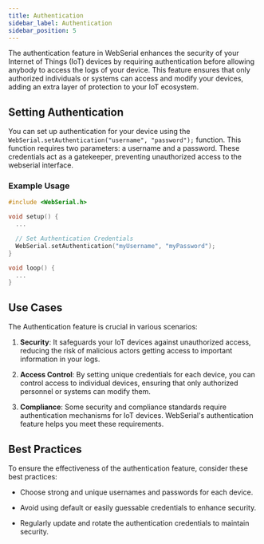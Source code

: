 ```yaml
---
title: Authentication
sidebar_label: Authentication
sidebar_position: 5
---
```


The authentication feature in WebSerial enhances the security of your Internet of Things (IoT) devices by requiring authentication before allowing anybody to access the logs of your device. This feature ensures that only authorized individuals or systems can access and modify your devices, adding an extra layer of protection to your IoT ecosystem.

## Setting Authentication

You can set up authentication for your device using the `WebSerial.setAuthentication("username", "password");` function. This function requires two parameters: a username and a password. These credentials act as a gatekeeper, preventing unauthorized access to the webserial interface.

### Example Usage

```cpp
#include <WebSerial.h>

void setup() {
  ...

  // Set Authentication Credentials
  WebSerial.setAuthentication("myUsername", "myPassword");
}

void loop() {
  ...
}
```

<!-- ## Clearing Authentication

Authentication once set can also be cleared by calling:
```cpp
WebSerial.clearAuthentication();
``` -->

## Use Cases

The Authentication feature is crucial in various scenarios:

1. **Security**: It safeguards your IoT devices against unauthorized access, reducing the risk of malicious actors getting access to important information in your logs.

2. **Access Control**: By setting unique credentials for each device, you can control access to individual devices, ensuring that only authorized personnel or systems can modify them.

3. **Compliance**: Some security and compliance standards require authentication mechanisms for IoT devices. WebSerial's authentication feature helps you meet these requirements.

## Best Practices

To ensure the effectiveness of the authentication feature, consider these best practices:

- Choose strong and unique usernames and passwords for each device.

- Avoid using default or easily guessable credentials to enhance security.

- Regularly update and rotate the authentication credentials to maintain security.
